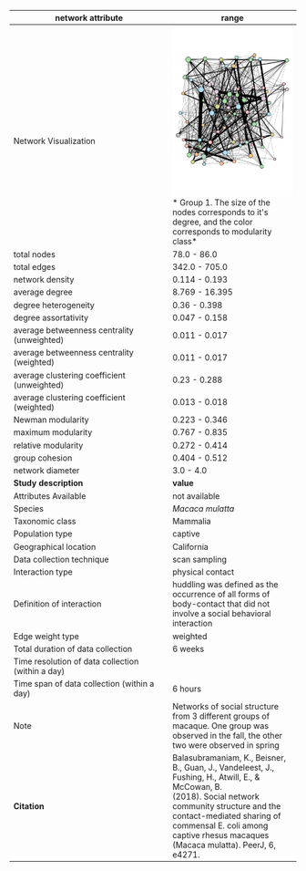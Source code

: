 network attribute|range
---|---
<img width=2500> Network Visualization | ![NetworkImage](/Networks/Visualizations/macaque_balasubramaniam_huddling1.png) * Group 1. The size of the nodes corresponds to it's degree, and the color corresponds to modularity class*
total nodes|78.0 - 86.0
total edges|342.0 - 705.0
network density|0.114 - 0.193
average degree|8.769 - 16.395
degree heterogeneity|0.36 - 0.398
degree assortativity|0.047 - 0.158
average betweenness centrality (unweighted)|0.011 - 0.017
average betweenness centrality (weighted)|0.011 - 0.017
average clustering coefficient (unweighted)|0.23 - 0.288
average clustering coefficient (weighted)|0.013 - 0.018
Newman modularity|0.223 - 0.346
maximum modularity|0.767 - 0.835
relative modularity|0.272 - 0.414
group cohesion|0.404 - 0.512
network diameter|3.0 - 4.0
**Study description**|**value**
Attributes Available|not available
Species|*Macaca mulatta*
Taxonomic class|Mammalia
Population type|captive
Geographical location|California
Data collection technique|scan sampling
Interaction type|physical contact
Definition of interaction|huddling was defined as the occurrence of all forms of body-contact that did not involve a social behavioral interaction
Edge weight type|weighted
Total duration of data collection|6 weeks
Time resolution of data collection (within a day)|
Time span of data collection (within a day)|6 hours
Note|Networks of social structure from 3 different groups of macaque. One group was observed in the fall, the other two were observed in spring
**Citation** | Balasubramaniam, K., Beisner, B., Guan, J., Vandeleest, J., <br> Fushing, H., Atwill, E., & McCowan, B. <br> (2018). Social network community structure and the <br> contact-mediated sharing of commensal E. coli among <br> captive rhesus macaques (Macaca mulatta). PeerJ, 6, <br> e4271.
